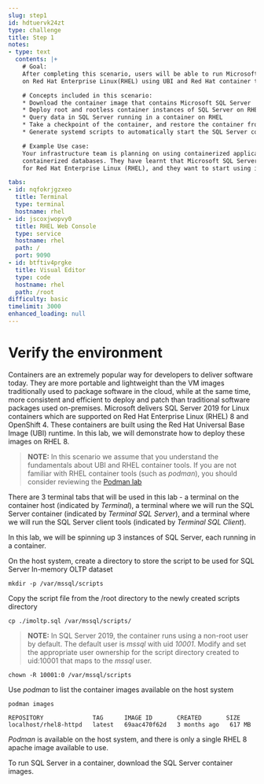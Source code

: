 ```yaml
---
slug: step1
id: hdtuervk24zt
type: challenge
title: Step 1
notes:
- type: text
  contents: |+
    # Goal:
    After completing this scenario, users will be able to run Microsoft SQL Server
    on Red Hat Enterprise Linux(RHEL) using UBI and Red Hat container tools.

    # Concepts included in this scenario:
    * Download the container image that contains Microsoft SQL Server
    * Deploy root and rootless container instances of SQL Server on RHEL
    * Query data in SQL Server running in a container on RHEL
    * Take a checkpoint of the container, and restore the container from the checkpoint
    * Generate systemd scripts to automatically start the SQL Server containers at system boot

    # Example Use case:
    Your infrastructure team is planning on using containerized applications, and this also means
    containerized databases. They have learnt that Microsoft SQL Server 2019 offers a container image
    for Red Hat Enterprise Linux (RHEL), and they want to start using it for building applications.

tabs:
- id: nqfokrjgzxeo
  title: Terminal
  type: terminal
  hostname: rhel
- id: jscoxjwopvy0
  title: RHEL Web Console
  type: service
  hostname: rhel
  path: /
  port: 9090
- id: btftiv4prgke
  title: Visual Editor
  type: code
  hostname: rhel
  path: /root
difficulty: basic
timelimit: 3000
enhanced_loading: null
---
```

# Verify the environment

Containers are an extremely popular way for developers to deliver software today.  They are more portable and lightweight than the VM images traditionally used to package software in the cloud,  while at the same time, more consistent and efficient to deploy and patch than traditional software packages used on-premises.  Microsoft delivers SQL Server 2019 for Linux containers which are supported on Red Hat Enterprise Linux (RHEL) 8 and OpenShift 4.  These containers are built using the Red Hat Universal Base Image (UBI) runtime.  In this lab, we will demonstrate how to deploy these images on RHEL 8.

> **NOTE:** In this scenario we assume that you understand the fundamentals about UBI and RHEL container tools. If you are not familiar with RHEL container tools (such as *podman*), you should consider reviewing the [Podman lab](https://lab.redhat.com/podman-deploy)

There are 3 terminal tabs that will be used in this lab - a terminal on the container host (indicated by *Terminal*), a terminal where we will run the SQL Server container (indicated by *Terminal SQL Server*), and a terminal where we will run the SQL Server client tools (indicated by *Terminal SQL Client*).

In this lab, we will be spinning up 3 instances of SQL Server, each running in a container.

On the host system, create a directory to store the script to be used for SQL Server In-memory OLTP dataset

```
mkdir -p /var/mssql/scripts
```

Copy the script file from the /root directory to the newly created scripts directory

```
cp ./imoltp.sql /var/mssql/scripts/
```

> **NOTE:** In SQL Server 2019, the container runs using a non-root user by default. The default user is *mssql* with uid *10001*. Modify and
set the appropriate user ownership for the script directory created to uid:10001 that maps to the *mssql* user.

```
chown -R 10001:0 /var/mssql/scripts
```

Use *podman* to list the container images available on the host system

```
podman images
```

```
REPOSITORY              TAG      IMAGE ID       CREATED       SIZE
localhost/rhel8-httpd   latest   69aac470f62d   3 months ago   617 MB
```

*Podman* is available on the host system, and there is only a single RHEL 8 apache image available to use.

To run SQL Server in a container, download the SQL Server container images.
